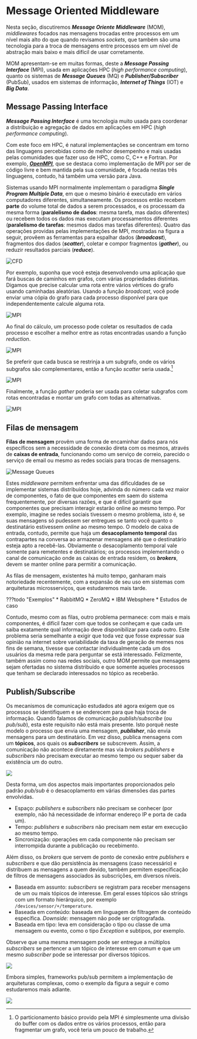 # Message Oriented Middleware
Nesta seção, discutiremos ***Message Oriente Middleware*** (MOM), *middlewares* focados nas mensagens trocadas entre processos em um nível mais alto do que quando revisamos *sockets*, que também são uma tecnologia para a troca de mensagens entre processos em um nível de abstração mais baixo e mais difícil de usar corretamente.

MOM apresentam-se em muitas formas, deste a ***Message Passing Interface*** (MPI), usada em aplicações HPC (*high performance computing*), quanto os sistemas de ***Message Queues*** (MQ) e ***Publisher/Subscriber*** (PubSub), usados em sistemas de informação, ***Internet of Things*** (IOT) e ***Big Data***.


## Message Passing Interface
***Message Passing Interface*** é uma tecnologia muito usada para coordenar a distribuição e agregação de dados em aplicações em HPC (*high performance computing*). 

Com este foco em HPC, é natural implementações se concentram em torno das linguagens percebidas como de melhor desempenho e mais usadas pelas comunidades que fazer uso de HPC, como C, C++ e Fortran. Por exemplo, ***[OpenMPI](https://www.open-mpi.org/)***, que se destaca como implementação de MPI por ser de código livre e bem mantida pela sua comunidade, é focada nestas três linguagens, contudo, há também uma versão para Java.

Sistemas usando MPI normalmente implementam o paradigma ***Single Program Multiple Data***, em que o mesmo binário é executado em vários computadores diferentes, simultaneamente.
Os processos então recebem **parte** do volume total de dados a serem processados, e os processam da mesma forma (**paralelismo de dados**: mesma tarefa, mas dados diferentes) ou recebem todos os dados mas executam processamentos diferentes (**paralelismo de tarefas**: mesmos dados mas tarefas diferentes).
Quatro das operações providas pelas implementações de MPI, mostradas na figura a seguir, provêem as ferramentas para espalhar dados (***broadcast***), fragmentos dos dados (***scatter***), coletar e compor fragmentos (***gather***), ou reduzir resultados parciais (***reduce***).

![CFD](../images/mpi.jpeg)

Por exemplo, suponha que você esteja desenvolvendo uma aplicação que fará buscas de caminhos em grafos, com várias propriedades distintas.
Digamos que precise calcular uma rota entre vários vértices do grafo usando caminhadas aleatórias. Usando a função *broadcast*, você pode enviar uma cópia do grafo para cada processo disponível para que independentemente calcule alguma rota. 

![MPI](../../drawings/mpi.drawio#0)

Ao final do cálculo, um processo pode coletar os resultados de cada processo e escolher a melhor entre as rotas encontradas usando a função *reduction*.

![MPI](../../drawings/mpi.drawio#3)

Se preferir que cada busca se restrinja a um subgrafo, onde os vários subgrafos são complementares, então a função *scatter* seria usada.[^scatter]

![MPI](../../drawings/mpi.drawio#1)

Finalmente, a função *gather* poderia ser usada para coletar subgrafos com rotas encontradas e montar um grafo com todas as alternativas.

![MPI](../../drawings/mpi.drawio#2)


[^scatter]: O particionamento básico provido pela MPI é simplesmente uma divisão do buffer com os dados entre os vários processos, então para fragmentar um grafo, você teria um pouco de trabalho.



## Filas de mensagem
**Filas de mensagem** provêm uma forma de encaminhar dados para nós específicos sem a necessidade de conexão direta com os mesmos, através de **caixas de entrada**, funcionando como um serviço de correio, parecido o serviço de email ou mesmo as redes sociais para trocas de mensagens.

![Message Queues](../../drawings/message_queue.drawio#2)

Estes *middleware* permitem enfrentar uma das dificuldades de se implementar sistemas distribuídos hoje, advinda do número cada vez maior de componentes, o fato de que componentes em saem do sistema frequentemente, por diversas razões, e que é difícil garantir que componentes que precisam interagir estarão online ao mesmo tempo.
Por exemplo, imagine se redes sociais tivessem o mesmo problema, isto é, se suas mensagens só pudessem ser entregues se tanto você quanto o destinatário estivessem *online* ao mesmo tempo.
O modelo de caixa de entrada, contudo, permite que haja um **desacoplamento temporal** das contrapartes na conversa ao armazenar mensagens até que o destinatário esteja apto a recebê-las.
Obviamente o desacoplamento temporal vale somente para remetentes e destinatários; os processos implementando o canal de comunicação onde as caixas de entrada residem, os ***brokers***, devem se manter online para permitir a comunicação.

As filas de mensagem, existentes há muito tempo, ganharam mais notoriedade recentemente, com a expansão de seu uso em sistemas com arquiteturas microsserviços, que estudaremos mais tarde.

???todo "Exemplos"
     * RabbitMQ
     * ZeroMQ
     * IBM Websphere
     * Estudos de caso

Contudo, mesmo com as filas, outro problema permanece: com mais e mais componentes, é difícil fazer com que todos se conheçam e que cada um saiba exatamente qual informação deve disponibilizar para cada outro. Este problema seria semelhante a exigir que toda vez que fosse expressar sua opinião na internet sobre variabilidade da taxa de geração de memes nos fins de semana, tivesse que contactar individualmente cada um dos usuários da mesma rede para perguntar se está interessado.
Felizmente, também assim como nas redes sociais, outro MOM permite que mensagens sejam ofertadas no sistema distribuído e que somente aqueles processos que tenham se declarado interessados no tópico as receberão.

    
## Publish/Subscribe
Os mecanismos de comunicação estudados até agora exigem que os processos se identifiquem e se enderecem para que haja troca de informação.
Quando falamos de comunicação *publish/subscribe* (ou *pub/sub*), esta este requisito não está mais presente. 
Isto porquê neste modelo o processo que envia uma mensagem, ***publisher***, não envia mensagens para um destinatário. 
Em vez disso, publica mensagens com um **tópicos**, aos quais os ***subscribers*** se subscrevem.
Assim, a comunicação não acontece diretamente mas via *brokers* *publishers* e *subscribers* não precisam executar ao mesmo tempo ou sequer saber da existência um do outro.

[![](../images/aws_pubsub.png)](https://aws.amazon.com/pub-sub-messaging/)

Desta forma, um dos aspectos mais importantes proporcionados pelo padrão *pub/sub* é o desacoplamento em várias dimensões das partes envolvidas.

* Espaço: *publishers* e *subscribers* não precisam se conhecer (por exemplo, não há necessidade de informar endereço IP e porta de cada um).
* Tempo: *publishers* e *subscribers* não precisam nem estar em execução ao mesmo tempo.
* Sincronização: operações em cada componente não precisam ser interrompida durante a publicação ou recebimento.

Além disso, os *brokers* que servem de ponto de conexão entre *publishers*  e *subscribers* e que dão persistência às mensagens (caso necessário) e distribuem as mensagens a quem devido, também permitem especificação de filtros de mensagens associados às subscrições, em diversos níveis.

* Baseada em assunto: *subscribers* se registram para receber mensagens de um ou mais tópicos de interesse. Em geral esses tópicos são strings com um formato hierárquico, por exemplo `/devices/sensor/+/temperature`.
* Baseada em conteúdo: baseada em linguagem de filtragem de conteúdo específica. *Downside:* mensagem não pode ser criptografada.
* Baseada em tipo: leva em consideração o tipo ou classe de uma mensagem ou evento, como o tipo *Exception* e subtipos, por exemplo.

Observe que uma mesma mensagem pode ser entregue a múltiplos *subscribers* se pertencer a um tópico de interesse em comum e que um mesmo *subscriber* pode se interessar por diversos tópicos.

[![](../images/google_pubsub.svg)](https://cloud.google.com/pubsub/docs/overview)


Embora simples, frameworks pub/sub permitem a implementação de arquiteturas complexas, como o exemplo da figura a seguir e como estudaremos mais adiante.

[![](../images/google_pubsub2.svg)](https://cloud.google.com/pubsub/docs/overview)
